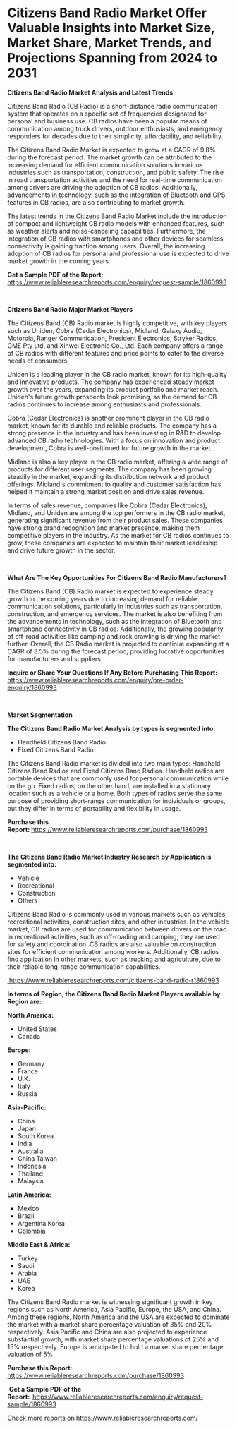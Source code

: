 <p><h1>Citizens Band Radio Market Offer Valuable Insights into Market Size, Market Share, Market Trends, and Projections Spanning from 2024 to 2031</h1></p><p><strong>Citizens Band Radio Market Analysis and Latest Trends</strong></p>
<p><p>Citizens Band Radio (CB Radio) is a short-distance radio communication system that operates on a specific set of frequencies designated for personal and business use. CB radios have been a popular means of communication among truck drivers, outdoor enthusiasts, and emergency responders for decades due to their simplicity, affordability, and reliability.</p><p>The Citizens Band Radio Market is expected to grow at a CAGR of 9.8% during the forecast period. The market growth can be attributed to the increasing demand for efficient communication solutions in various industries such as transportation, construction, and public safety. The rise in road transportation activities and the need for real-time communication among drivers are driving the adoption of CB radios. Additionally, advancements in technology, such as the integration of Bluetooth and GPS features in CB radios, are also contributing to market growth.</p><p>The latest trends in the Citizens Band Radio Market include the introduction of compact and lightweight CB radio models with enhanced features, such as weather alerts and noise-canceling capabilities. Furthermore, the integration of CB radios with smartphones and other devices for seamless connectivity is gaining traction among users. Overall, the increasing adoption of CB radios for personal and professional use is expected to drive market growth in the coming years.</p></p>
<p><strong>Get a Sample PDF of the Report:&nbsp;</strong> <a href="https://www.reliableresearchreports.com/enquiry/request-sample/1860993">https://www.reliableresearchreports.com/enquiry/request-sample/1860993</a></p>
<p>&nbsp;</p>
<p><strong>Citizens Band Radio Major Market Players</strong></p>
<p><p>The Citizens Band (CB) Radio market is highly competitive, with key players such as Uniden, Cobra (Cedar Electronics), Midland, Galaxy Audio, Motorola, Ranger Communication, President Electronics, Stryker Radios, GME Pty Ltd, and Xinwei Electronic Co., Ltd. Each company offers a range of CB radios with different features and price points to cater to the diverse needs of consumers.</p><p>Uniden is a leading player in the CB radio market, known for its high-quality and innovative products. The company has experienced steady market growth over the years, expanding its product portfolio and market reach. Uniden's future growth prospects look promising, as the demand for CB radios continues to increase among enthusiasts and professionals.</p><p>Cobra (Cedar Electronics) is another prominent player in the CB radio market, known for its durable and reliable products. The company has a strong presence in the industry and has been investing in R&D to develop advanced CB radio technologies. With a focus on innovation and product development, Cobra is well-positioned for future growth in the market.</p><p>Midland is also a key player in the CB radio market, offering a wide range of products for different user segments. The company has been growing steadily in the market, expanding its distribution network and product offerings. Midland's commitment to quality and customer satisfaction has helped it maintain a strong market position and drive sales revenue.</p><p>In terms of sales revenue, companies like Cobra (Cedar Electronics), Midland, and Uniden are among the top performers in the CB radio market, generating significant revenue from their product sales. These companies have strong brand recognition and market presence, making them competitive players in the industry. As the market for CB radios continues to grow, these companies are expected to maintain their market leadership and drive future growth in the sector.</p></p>
<p>&nbsp;</p>
<p><strong>What Are The Key Opportunities For Citizens Band Radio Manufacturers?</strong></p>
<p><p>The Citizens Band (CB) Radio market is expected to experience steady growth in the coming years due to increasing demand for reliable communication solutions, particularly in industries such as transportation, construction, and emergency services. The market is also benefiting from the advancements in technology, such as the integration of Bluetooth and smartphone connectivity in CB radios. Additionally, the growing popularity of off-road activities like camping and rock crawling is driving the market further. Overall, the CB Radio market is projected to continue expanding at a CAGR of 3.5% during the forecast period, providing lucrative opportunities for manufacturers and suppliers.</p></p>
<p><strong>Inquire or Share Your Questions If Any Before Purchasing This Report:</strong> <a href="https://www.reliableresearchreports.com/enquiry/pre-order-enquiry/1860993">https://www.reliableresearchreports.com/enquiry/pre-order-enquiry/1860993</a></p>
<p>&nbsp;</p>
<p><strong>Market Segmentation</strong></p>
<p><strong>The Citizens Band Radio Market Analysis by types is segmented into:</strong></p>
<p><ul><li>Handheld Citizens Band Radio</li><li>Fixed Citizens Band Radio</li></ul></p>
<p><p>The Citizens Band Radio market is divided into two main types: Handheld Citizens Band Radios and Fixed Citizens Band Radios. Handheld radios are portable devices that are commonly used for personal communication while on the go. Fixed radios, on the other hand, are installed in a stationary location such as a vehicle or a home. Both types of radios serve the same purpose of providing short-range communication for individuals or groups, but they differ in terms of portability and flexibility in usage.</p></p>
<p><strong>Purchase this Report:&nbsp;</strong><a href="https://www.reliableresearchreports.com/purchase/1860993">https://www.reliableresearchreports.com/purchase/1860993</a></p>
<p>&nbsp;</p>
<p><strong>The Citizens Band Radio Market Industry Research by Application is segmented into:</strong></p>
<p><ul><li>Vehicle</li><li>Recreational</li><li>Construction</li><li>Others</li></ul></p>
<p><p>Citizens Band Radio is commonly used in various markets such as vehicles, recreational activities, construction sites, and other industries. In the vehicle market, CB radios are used for communication between drivers on the road. In recreational activities, such as off-roading and camping, they are used for safety and coordination. CB radios are also valuable on construction sites for efficient communication among workers. Additionally, CB radios find application in other markets, such as trucking and agriculture, due to their reliable long-range communication capabilities.</p></p>
<p><a href="https://www.reliableresearchreports.com/citizens-band-radio-r1860993">&nbsp;https://www.reliableresearchreports.com/citizens-band-radio-r1860993</a></p>
<p><strong>In terms of Region, the Citizens Band Radio Market Players available by Region are:</strong></p>
<p>
    <p> <strong> North America: </strong>
        <ul>
            <li>United States</li>
            <li>Canada</li>
        </ul>
        </p> 
    <p> <strong> Europe: </strong>
        <ul>
            <li>Germany</li>
            <li>France</li>
            <li>U.K.</li>
            <li>Italy</li>
            <li>Russia</li>
        </ul>
        </p> 
    <p> <strong> Asia-Pacific: </strong>
        <ul>
            <li>China</li>
            <li>Japan</li>
            <li>South Korea</li>
            <li>India</li>
            <li>Australia</li>
            <li>China Taiwan</li>
            <li>Indonesia</li>
            <li>Thailand</li>
            <li>Malaysia</li>
        </ul>
        </p> 
    <p> <strong> Latin America: </strong>
        <ul>
            <li>Mexico</li>
            <li>Brazil</li>
            <li>Argentina Korea</li>
            <li>Colombia</li>
        </ul>
        </p> 
    <p> <strong> Middle East & Africa: </strong>
        <ul>
            <li>Turkey</li>
            <li>Saudi</li>
            <li>Arabia</li>
            <li>UAE</li>
            <li>Korea</li>
        </ul>
    </p>
    </p>
<p><p>The Citizens Band Radio market is witnessing significant growth in key regions such as North America, Asia Pacific, Europe, the USA, and China. Among these regions, North America and the USA are expected to dominate the market with a market share percentage valuation of 35% and 20% respectively. Asia Pacific and China are also projected to experience substantial growth, with market share percentage valuations of 25% and 15% respectively. Europe is anticipated to hold a market share percentage valuation of 5%.</p></p>
<p><strong>Purchase this Report: </strong><a href="https://www.reliableresearchreports.com/purchase/1860993">https://www.reliableresearchreports.com/purchase/1860993</a></p>
<p>&nbsp;<strong>Get a Sample PDF of the Report:&nbsp;&nbsp;</strong><a href="https://www.reliableresearchreports.com/enquiry/request-sample/1860993">https://www.reliableresearchreports.com/enquiry/request-sample/1860993</a></p>
<p><strong></strong></p>
<p>Check more reports on https://www.reliableresearchreports.com/</p>